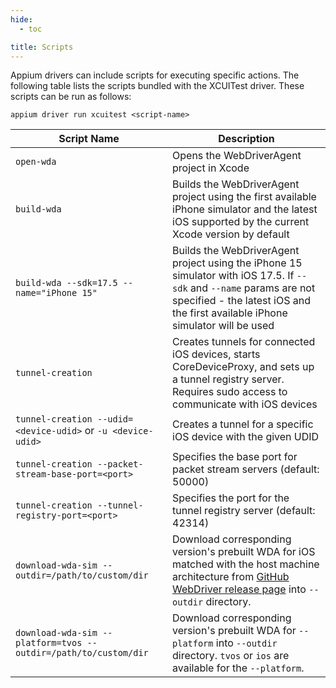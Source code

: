 ```yaml
---
hide:
  - toc

title: Scripts
---
```


Appium drivers can include scripts for executing specific actions. The following table lists the
scripts bundled with the XCUITest driver. These scripts can be run as follows:

```
appium driver run xcuitest <script-name>
```

|Script Name|Description|
|------------|-----------|
|`open-wda`|Opens the WebDriverAgent project in Xcode|
|`build-wda`|Builds the WebDriverAgent project using the first available iPhone simulator and the latest iOS supported by the current Xcode version by default|
|`build-wda --sdk=17.5 --name="iPhone 15"`|Builds the WebDriverAgent project using the iPhone 15 simulator with iOS 17.5. If `--sdk` and `--name` params are not specified - the latest iOS and the first available iPhone simulator will be used|
|`tunnel-creation`|Creates tunnels for connected iOS devices, starts CoreDeviceProxy, and sets up a tunnel registry server. Requires sudo access to communicate with iOS devices|
|`tunnel-creation --udid=<device-udid>` or `-u <device-udid>`|Creates a tunnel for a specific iOS device with the given UDID|
|`tunnel-creation --packet-stream-base-port=<port>`|Specifies the base port for packet stream servers (default: 50000)|
|`tunnel-creation --tunnel-registry-port=<port>`|Specifies the port for the tunnel registry server (default: 42314)|
|`download-wda-sim --outdir=/path/to/custom/dir`|Download corresponding version's prebuilt WDA for iOS matched with the host machine architecture from [GitHub WebDriver release page](https://github.com/appium/WebDriverAgent/releases) into `--outdir` directory.|
|`download-wda-sim --platform=tvos --outdir=/path/to/custom/dir`|Download corresponding version's prebuilt WDA for `--platform` into `--outdir` directory. `tvos` or `ios` are available for the `--platform`.|
